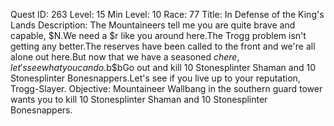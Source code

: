 Quest ID: 263
Level: 15
Min Level: 10
Race: 77
Title: In Defense of the King's Lands
Description: The Mountaineers tell me you are quite brave and capable, $N.We need a $r like you around here.The Trogg problem isn't getting any better.The reserves have been called to the front and we're all alone out here.But now that we have a seasoned $c here, let's see what you can do.$b$bGo out and kill 10 Stonesplinter Shaman and 10 Stonesplinter Bonesnappers.Let's see if you live up to your reputation, Trogg-Slayer.
Objective: Mountaineer Wallbang in the southern guard tower wants you to kill 10 Stonesplinter Shaman and 10 Stonesplinter Bonesnappers.
